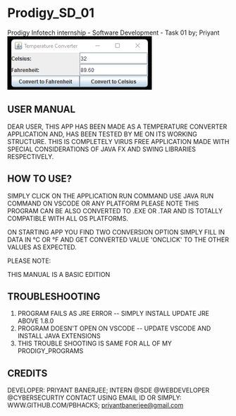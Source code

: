 # Prodigy_SD_01
Prodigy Infotech internship - Software Development - Task 01 by; Priyant
![Alt text](https://github.com/Pbhacks/Prodigy_SD_01/blob/main/Screenshot%202023-10-09%20182105.png)
 
 USER MANUAL
-------------

DEAR USER,
THIS APP HAS BEEN MADE AS A TEMPERATURE CONVERTER APPLICATION AND, HAS BEEN TESTED BY ME 
ON ITS WORKING STRUCTURE.
THIS IS COMPLETELY VIRUS FREE APPLICATION MADE WITH SPECIAL CONSIDERATIONS OF JAVA FX
AND SWING LIBRARIES RESPECTIVELY.

 HOW TO USE?
-------------
SIMPLY CLICK ON THE APPLICATION RUN COMMAND USE JAVA RUN COMMAND ON VSCODE OR ANY PLATFORM
PLEASE NOTE THIS PROGRAM CAN BE ALSO CONVERTED TO .EXE OR .TAR AND IS TOTALLY COMPATIBLE
WITH ALL OS PLATFORMS.

ON STARTING APP YOU FIND TWO CONVERSION OPTION SIMPLY FILL IN DATA IN °C OR °F
AND GET CONVERTED VALUE 'ONCLICK' TO THE OTHER VALUES AS EXPECTED.

PLEASE NOTE:

THIS MANUAL IS A BASIC EDITION

 TROUBLESHOOTING
-----------------
1. PROGRAM FAILS AS JRE ERROR -- SIMPLY INSTALL UPDATE JRE ABOVE 1.8.0
2. PROGRAM DOESN'T OPEN ON VSCODE -- UPDATE VSCODE AND INSTALL JAVA EXTENSIONS
3. THIS TROUBLE SHOOTING IS SAME FOR ALL OF MY PRODIGY_PROGRAMS

 CREDITS
---------

DEVELOPER: PRIYANT BANERJEE;
INTERN @SDE @WEBDEVELOPER @CYBERSECURTIY
CONTACT USING EMAIL ID OR SIMPLY: WWW.GITHUB.COM/PBHACKS;
priyantbanerjee@gmail.com
